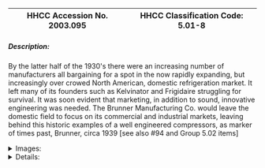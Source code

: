 | **HHCC Accession No. 2003.095** |**HHCC Classification Code:  5.01-8**|
| ----------- | ----------- |
##### Description:
By the latter half of the 1930's there were an increasing number of manufacturers all bargaining for a spot in the now rapidly expanding, but increasingly over crowed North American, domestic refrigeration market. It left many of its founders such as Kelvinator and Frigidaire struggling for survival. It was soon evident that marketing, in addition to sound, innovative engineering was needed. The Brunner Manufacturing Co. would leave the domestic field to focus on its commercial and industrial markets, leaving behind this historic examples of a well engineered compressors, as marker of times past, Brunner, circa 1939 [see also #94 and Group 5.02 items]


<details>
	<summary>Images:</summary>
<div class="gallery gallery-wrapper--full" contenteditable="false" data-is-empty="false" data-translation="Add images" data-columns="6">
<figure class="gallery__item"><a href="#DOMAIN_NAME#gallery/5.01-8.jpg" data-size="768x512"><img src="#DOMAIN_NAME#gallery/5.01-8-thumbnail.jpg" alt=""></a></figure>
</div>
</details>


<details>
	<summary>Details:</summary>

##### Group:
5.01 Refrigerating and Air Conditioning Compressors - Household

##### Make:
Brunner

##### Manufacturer:
Brunner Manufacturing Co, Utica,  N. Y.

##### Model:


##### Serial No.:


##### Size:
Unknown

##### Weight:
8x9x12'h

##### Circa:
1939

##### Rating:
Exhibit, education, and research quality, illustrating the design and construction of a refrigeration compressor from the late 1930, engineered by a manufacturer noted for its contributions to the commercial and indfustrial field

##### Patent Date/Number:


##### Provenance:
From York County (York Region) Ontario, once a rich agricultural hinterlands, attracting early settlement in the last years of the 18th century. Located on the north slopes of the Oak Ridges Moraine, within 20 miles of Toronto, the County would also attract early ex-urban development, to be come a wealthy market place for the emerging household and consumer technologies of the early and mid 20th century. 

This artifact was discovered in the 1950's in the used stock of T. H. Oliver, Refrigeration and Electric Sales and Service, Aurora, Ontario, an early worker in the field of agricultural, industrial and consumer technology.

##### Type and Design:


##### Construction:


##### Material:


##### Special Features:


##### Accessories:


##### Capacities:


##### Performance Characteristics:


##### Operation:


##### Control and Regulation:


##### Targeted Market Segment:


##### Consumer Acceptance:


##### Merchandising:


##### Market Price:


##### Technological Significance:


##### Industrial Significance:


##### Socio-economic Significance:


##### Socio-cultural Significance:


##### Donor:
G. Leslie Oliver, The T. H. Oliver HVACR Collection

##### HHCC Storage Location:


##### Tracking:


##### Bibliographic References:
Household Refrigeration, H. R. Hull, Nickerson, 4th edition 1932,  Page 306, T. H. Oliver Collection

##### Notes:


##### Related Reports:

</details>
